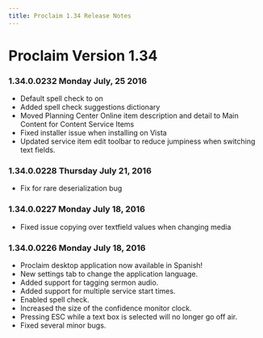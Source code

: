```yaml
---
title: Proclaim 1.34 Release Notes
---
```


# Proclaim Version 1.34

### 1.34.0.0232 Monday July, 25 2016
* Default spell check to on
* Added spell check suggestions dictionary
* Moved Planning Center Online item description and detail to Main Content for Content Service Items
* Fixed installer issue when installing on Vista
* Updated service item edit toolbar to reduce jumpiness when switching text fields.

### 1.34.0.0228 Thursday July 21, 2016
* Fix for rare deserialization bug

### 1.34.0.0227 Monday July 18, 2016
* Fixed issue copying over textfield values when changing media

### 1.34.0.0226 Monday July 18, 2016
* Proclaim desktop application now available in Spanish!
* New settings tab to change the application language.
* Added support for tagging sermon audio.
* Added support for multiple service start times.
* Enabled spell check.
* Increased the size of the confidence monitor clock.
* Pressing ESC while a text box is selected will no longer go off air.
* Fixed several minor bugs.

